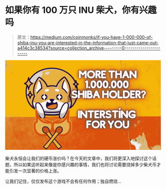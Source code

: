 # 如果你有 100 万只 INU 柴犬，你有兴趣吗

> 原文：<https://medium.com/coinmonks/if-you-have-1-000-000-of-shiba-inu-you-are-interested-in-the-information-that-just-came-out-a414c3c38534?source=collection_archive---------0----------------------->

![](img/fc47030d4f0daddc2336c77e0d151130.png)

柴犬永恒会让我们的硬币涨价吗？在今天的文章中，我们将更深入地探讨这个话题，所以如果这听起来像是你感兴趣的事情，我们也将讨论需要烧掉多少柴犬币才能引发一次显著的价格上涨。

让我们记住，仅仅发布这个游戏不会有任何作用；独自燃烧…